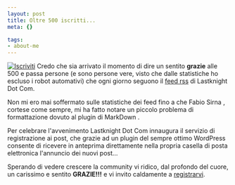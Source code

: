 ```yaml
--- 
layout: post
title: Oltre 500 iscritti...
meta: {}

tags: 
- about-me
---
```

[![Iscriviti](/download/register.png)](/subscribe.php)
Credo che sia arrivato il momento di dire un sentito **grazie** alle 500 e passa persone (e sono persone vere, visto che dalle statistiche ho escluso i robot automativi) che ogni giorno seguono il [feed rss](/feed/) di Lastknight Dot Com.  

Non mi ero mai soffermato sulle statistiche dei feed fino a che Fabio Sirna , cortese come sempre, mi ha fatto notare un piccolo problema di formattazione dovuto al plugin di MarkDown .  

Per celebrare l'avvenimento Lastknight Dot Com innaugura il servizio di registrazione ai post, che grazie ad un plugin del sempre ottimo WordPress consente di ricevere in anteprima direttamente nella propria casella di posta elettronica l'annuncio dei nuovi post...  

Sperando di vedere crescere la community vi ridico, dal profondo del cuore, un carissimo e sentito **GRAZIE!!!** e vi invito caldamente a [registrarvi](/subscribe.php). 
